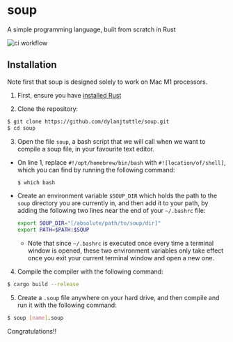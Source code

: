# soup
A simple programming language, built from scratch in Rust

![ci workflow](https://github.com/dylanjtuttle/soup/actions/workflows/rust-ci.yml/badge.svg)

## Installation

Note first that soup is designed solely to work on Mac M1 processors.

1. First, ensure you have [installed Rust](https://www.rust-lang.org/tools/install)

2. Clone the repository:

```bash
$ git clone https://github.com/dylanjtuttle/soup.git
$ cd soup
```

3. Open the file `soup`, a bash script that we will call when we want to compile a soup file, in your favourite text editor.

- On line 1, replace `#!/opt/homebrew/bin/bash` with `#![location/of/shell]`, which you can find by running the following command:
    ```bash
    $ which bash
    ```

- Create an environment variable `$SOUP_DIR` which holds the path to the `soup` directory you are currently in, and then add it to your path, by adding the following two lines near the end of your `~/.bashrc` file:
    ```bash
    export SOUP_DIR="[/absolute/path/to/soup/dir]"
    export PATH=$PATH:$SOUP
    ```
    - Note that since `~/.bashrc` is executed once every time a terminal window is opened, these two environment variables only take effect once you exit your current terminal window and open a new one.

4. Compile the compiler with the following command:

```bash
$ cargo build --release
```

5. Create a `.soup` file anywhere on your hard drive, and then compile and run it with the following command:

```bash
$ soup [name].soup
```

Congratulations!!